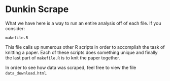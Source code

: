 # Dunkin Scrape


What we have here is a way to run an entire analysis off of each file. If you consider:

`makefile.R`

This file calls up numerous other R scripts in order to accomplish the task of knitting a paper. Each of these scripts does something unique and finally the last part of `makefile.R` is to knit the paper together. 

In order to see how data was scraped, feel free to view the file `data_download.html`. 